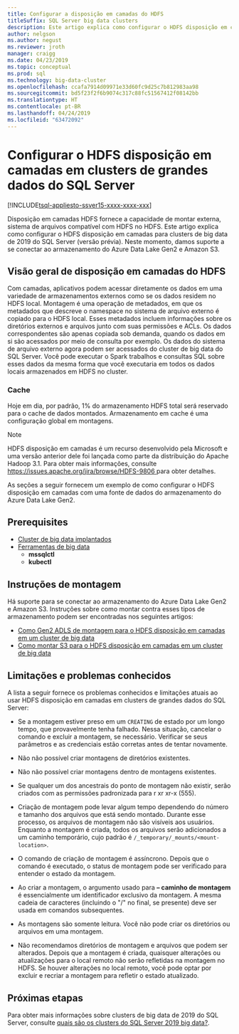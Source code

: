 ```yaml
---
title: Configurar a disposição em camadas do HDFS
titleSuffix: SQL Server big data clusters
description: Este artigo explica como configurar o HDFS disposição em camadas para montar um sistema de arquivo externo do armazenamento do Azure Data Lake no HDFS em um cluster de big data do SQL Server 2019 (visualização).
author: nelgson
ms.author: negust
ms.reviewer: jroth
manager: craigg
ms.date: 04/23/2019
ms.topic: conceptual
ms.prod: sql
ms.technology: big-data-cluster
ms.openlocfilehash: ccafa7914d09971e33d60fc9d25c7b812983aa98
ms.sourcegitcommit: bd5f23f2f6b9074c317c88fc51567412f08142bb
ms.translationtype: HT
ms.contentlocale: pt-BR
ms.lasthandoff: 04/24/2019
ms.locfileid: "63472092"
---
```

# <a name="configure-hdfs-tiering-on-sql-server-big-data-clusters"></a>Configurar o HDFS disposição em camadas em clusters de grandes dados do SQL Server

[!INCLUDE[tsql-appliesto-ssver15-xxxx-xxxx-xxx](../includes/tsql-appliesto-ssver15-xxxx-xxxx-xxx.md)]

Disposição em camadas HDFS fornece a capacidade de montar externa, sistema de arquivos compatível com HDFS no HDFS. Este artigo explica como configurar o HDFS disposição em camadas para clusters de big data de 2019 do SQL Server (versão prévia). Neste momento, damos suporte a se conectar ao armazenamento do Azure Data Lake Gen2 e Amazon S3. 

## <a name="hdfs-tiering-overview"></a>Visão geral de disposição em camadas do HDFS

Com camadas, aplicativos podem acessar diretamente os dados em uma variedade de armazenamentos externos como se os dados residem no HDFS local. Montagem é uma operação de metadados, em que os metadados que descreve o namespace no sistema de arquivo externo é copiado para o HDFS local. Esses metadados incluem informações sobre os diretórios externos e arquivos junto com suas permissões e ACLs. Os dados correspondentes são apenas copiada sob demanda, quando os dados em si são acessados por meio de consulta por exemplo. Os dados do sistema de arquivo externo agora podem ser acessados do cluster de big data do SQL Server. Você pode executar o Spark trabalhos e consultas SQL sobre esses dados da mesma forma que você executaria em todos os dados locais armazenados em HDFS no cluster.

### <a name="caching"></a>Cache
Hoje em dia, por padrão, 1% do armazenamento HDFS total será reservado para o cache de dados montados. Armazenamento em cache é uma configuração global em montagens.

> [!NOTE]
> HDFS disposição em camadas é um recurso desenvolvido pela Microsoft e uma versão anterior dele foi lançada como parte da distribuição do Apache Hadoop 3.1. Para obter mais informações, consulte [ https://issues.apache.org/jira/browse/HDFS-9806 ](https://issues.apache.org/jira/browse/HDFS-9806) para obter detalhes.

As seções a seguir fornecem um exemplo de como configurar o HDFS disposição em camadas com uma fonte de dados do armazenamento do Azure Data Lake Gen2.

## <a name="prerequisites"></a>Prerequisites

- [Cluster de big data implantados](deployment-guidance.md)
- [Ferramentas de big data](deploy-big-data-tools.md)
  - **mssqlctl**
  - **kubectl**

## <a name="mounting-instructions"></a>Instruções de montagem

Há suporte para se conectar ao armazenamento do Azure Data Lake Gen2 e Amazon S3. Instruções sobre como montar contra esses tipos de armazenamento podem ser encontradas nos seguintes artigos:

- [Como Gen2 ADLS de montagem para o HDFS disposição em camadas em um cluster de big data](hdfs-tiering-mount-adlsgen2.md)
- [Como montar S3 para o HDFS disposição em camadas em um cluster de big data](hdfs-tiering-mount-s3.md)

## <a id="issues"></a> Limitações e problemas conhecidos

A lista a seguir fornece os problemas conhecidos e limitações atuais ao usar HDFS disposição em camadas em clusters de grandes dados do SQL Server:

- Se a montagem estiver preso em um `CREATING` de estado por um longo tempo, que provavelmente tenha falhado. Nessa situação, cancelar o comando e excluir a montagem, se necessário. Verificar se seus parâmetros e as credenciais estão corretas antes de tentar novamente.

- Não não possível criar montagens de diretórios existentes.

- Não não possível criar montagens dentro de montagens existentes.

- Se qualquer um dos ancestrais do ponto de montagem não existir, serão criados com as permissões padronizada para r xr xr-x (555).

- Criação de montagem pode levar algum tempo dependendo do número e tamanho dos arquivos que está sendo montado. Durante esse processo, os arquivos de montagem não são visíveis aos usuários. Enquanto a montagem é criada, todos os arquivos serão adicionados a um caminho temporário, cujo padrão é `/_temporary/_mounts/<mount-location>`.

- O comando de criação de montagem é assíncrono. Depois que o comando é executado, o status de montagem pode ser verificado para entender o estado da montagem.

- Ao criar a montagem, o argumento usado para **– caminho de montagem** é essencialmente um identificador exclusivo da montagem. A mesma cadeia de caracteres (incluindo o "/" no final, se presente) deve ser usada em comandos subsequentes.

- As montagens são somente leitura. Você não pode criar os diretórios ou arquivos em uma montagem.

- Não recomendamos diretórios de montagem e arquivos que podem ser alterados. Depois que a montagem é criada, quaisquer alterações ou atualizações para o local remoto não serão refletidas na montagem no HDFS. Se houver alterações no local remoto, você pode optar por excluir e recriar a montagem para refletir o estado atualizado.

## <a name="next-steps"></a>Próximas etapas

Para obter mais informações sobre clusters de big data de 2019 do SQL Server, consulte [quais são os clusters do SQL Server 2019 big data?](big-data-cluster-overview.md).
